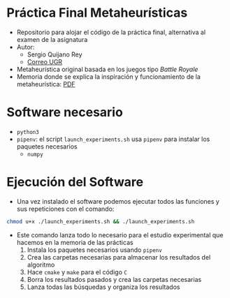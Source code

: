 # Práctica Final Metaheurísticas

* Repositorio para alojar el código de la práctica final, alternativa al examen de la asignatura
* Autor:
    * Sergio Quijano Rey
    * [Correo UGR](sergioquijano@correo.ugr.es)
* Metaheurística original basada en los juegos tipo *Battle Royale*
* Memoria donde se explica la inspiración y funcionamiento de la metaheurística: [PDF](https://github.com/SergioQuijanoRey/PracticaFinalMetaheuristicas/blob/master/Memoria/Memoria.pdf)

# Software necesario

* `python3`
* `pipenv`: el script `launch_experiments.sh` usa `pipenv` para instalar los paquetes necesarios
    * `numpy`

# Ejecución del Software

* Una vez instalado el software podemos ejecutar todos las funciones y sus repeticiones con el comando:

```bash
chmod u+x ./launch_experiments.sh && ./launch_experiments.sh
```
* Este comando lanza todo lo necesario para el estudio experimental que hacemos en la memoria de las prácticas
    1. Instala los paquetes necesarios usando `pipenv`
    2. Crea las carpetas necesarias para almacenar los resultados del algoritmo
    3. Hace `cmake` y `make` para el código `C`
    4. Borra los resultados pasados y crea las carpetas necesarias
    5. Lanza todas las búsquedas y organiza los resultados
